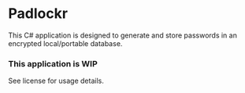 # Padlockr #

This C# application is designed to generate and store passwords in an encrypted local/portable database.

### This application is WIP ###

See license for usage details.
